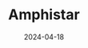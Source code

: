 ---  
layout: startup_page  
title: "Amphistar"  
id: "amphistar.com"  
permalink: "/amphistaramphistar.com04182024/"  
website: "https://amphistar.com/"  
funding_round: ""  
funding_amount: "€6M"  
investors: "European Circular Bioeconomy Fund (ECBF), Qbic III, Flanders Future Tech Fund (FFTF)"  
about: "Amphistar is a bioengineering startup producing microbial biosurfactants from agricultural and food waste using sustainable biological processes. Their unique platform technology combines waste stream technologies, synthetic biology, and bioprocessing expertise to create a more environmentally friendly alternative to traditional surfactants. This allows them to offer a high-performing, safe, and sustainable product for various industries."  
markets: "Biotechnology, Chemicals, Sustainability"  
hq: "Ghent, Flanders, Belgium"  
founded_year: "2021"  
linkedin: "https://www.linkedin.com/company/amphi-star"  
twitter: "https://twitter.com/amphistar"  
instagram: ""  
facebook: ""  
crunchbase: "https://www.crunchbase.com/organization/amphistar?utm_source=linkedin&utm_medium=referral&utm_campaign=linkedin_companies&utm_content=profile_cta_anon&trk=funding_crunchbase"  
pitchbook: "https://pitchbook.com/profiles/company/496652-59"  

date_display: "18-Apr-2024"  
date: "2024-04-18"

# SEO Optimization  
meta_title: "Amphistar -  Funding (€6M)"  
meta_description: "Amphistar, Amphistar is a bioengineering startup producing microbial biosurfactants from agricultural and food waste using sustainable biological processes. Thei..."  
meta_keywords: "Amphistar, Biotechnology, Chemicals, Sustainability,  funding"  
canonical_url: "https://startup.projectstartups.com/amphistaramphistar.com04182024/"  
---